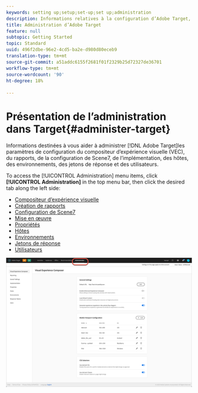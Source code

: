 ```yaml
---
keywords: setting up;setup;set-up;set up;administration
description: Informations relatives à la configuration d’Adobe Target, notamment les préférences, l’implémentation, la gestion des utilisateurs, les propriétés, la configuration de Scene7, la gestion des hôtes et les jetons de réponse.
title: Administration d’Adobe Target
feature: null
subtopic: Getting Started
topic: Standard
uuid: 496f2dbe-96e2-4cd5-ba2e-d980d80eceb9
translation-type: tm+mt
source-git-commit: a51addc6155f2681f01f2329b25d72327de36701
workflow-type: tm+mt
source-wordcount: '90'
ht-degree: 18%

---
```



# Présentation de l’administration dans Target{#administer-target}

Informations destinées à vous aider à administrer [!DNL Adobe Target]les paramètres de configuration du compositeur d’expérience visuelle (VEC), du rapports, de la configuration de Scene7, de l’implémentation, des hôtes, des environnements, des jetons de réponse et des utilisateurs.

To access the [!UICONTROL Administration] menu items, click **[!UICONTROL Administration]** in the top menu bar, then click the desired tab along the left side:

* [Compositeur d’expérience visuelle](/help/administrating-target/visual-experience-composer-set-up.md)
* [Création de rapports](/help/administrating-target/reporting.md)
* [Configuration de Scene7](/help/administrating-target/scene7-settings.md)
* [Mise en œuvre](/help/c-implementing-target/implementing-target.md)
* [Propriétés](/help/administrating-target/c-user-management/property-channel/property-channel.md)
* [Hôtes](/help/administrating-target/hosts.md)
* [Environnements](/help/administrating-target/environments.md)
* [Jetons de réponse](/help/administrating-target/response-tokens.md)
* [Utilisateurs](/help/administrating-target/c-user-management/user-management.md)

![Menu Administration Adobe Target](/help/administrating-target/assets/administration.png)